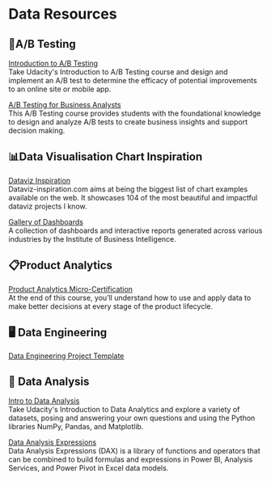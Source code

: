 # Data Resources


## 🔬A/B Testing
[Introduction to A/B Testing](https://www.udacity.com/course/ab-testing--ud257) <br/>
Take Udacity's Introduction to A/B Testing course and design and implement an A/B test to determine the efficacy of potential improvements to an online site or mobile app.

[A/B Testing for Business Analysts](https://www.udacity.com/course/ab-testing--ud979) <br/>
This A/B Testing course provides students with the foundational knowledge to design and analyze A/B tests to create business insights and support decision making.

## 📊Data Visualisation Chart Inspiration 
[Dataviz Inspiration](https://www.dataviz-inspiration.com/)<br/>
Dataviz-inspiration.com aims at being the biggest list of chart examples available on the web. It showcases 104 of the most beautiful and impactful dataviz projects I know.

[Gallery of Dashboards](https://alexkolokolov.com/en/gallery)<br/>
A collection of dashboards and interactive reports generated across various industries by the Institute of Business Intelligence.

## 📋Product Analytics
[Product Analytics Micro-Certification](https://productschool.teachable.com/p/productanalytics)<br/>
At the end of this course, you’ll understand how to use and apply data to make better decisions at every stage of the product lifecycle.


## 🖥️ Data Engineering
[Data Engineering Project Template](https://www.startdataengineering.com/post/data-engineering-projects-with-free-template/)


## 🧮 Data Analysis
[Intro to Data Analysis](https://www.udacity.com/course/intro-to-data-analysis--ud170)<br/>
Take Udacity's Introduction to Data Analytics and explore a variety of datasets, posing and answering your own questions and using the Python libraries NumPy, Pandas, and Matplotlib.

[Data Analysis Expressions](https://learn.microsoft.com/en-us/dax/)<br/>
Data Analysis Expressions (DAX) is a library of functions and operators that can be combined to build formulas and expressions in Power BI, Analysis Services, and Power Pivot in Excel data models.

